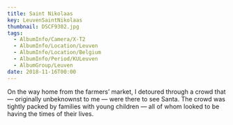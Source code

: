 ```yaml
---
title: Saint Nikolaas
key: LeuvenSaintNikolaas
thumbnail: DSCF9302.jpg
tags:
  - AlbumInfo/Camera/X-T2
  - AlbumInfo/Location/Leuven
  - AlbumInfo/Location/Belgium
  - AlbumInfo/Period/KULeuven
  - AlbumGroup/Leuven
date: 2018-11-16T00:00
---
```

On the way home from the farmers’ market, I detoured through a crowd that — originally unbeknownst to me — were there to see Santa. The crowd was tightly packed by families with young children — all of whom looked to be having the times of their lives.
